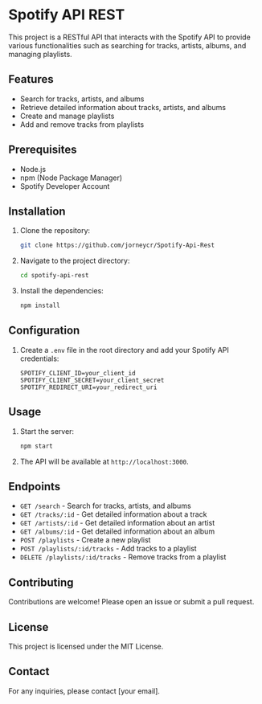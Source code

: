 # Spotify API REST

This project is a RESTful API that interacts with the Spotify API to provide various functionalities such as searching for tracks, artists, albums, and managing playlists.

## Features

- Search for tracks, artists, and albums
- Retrieve detailed information about tracks, artists, and albums
- Create and manage playlists
- Add and remove tracks from playlists

## Prerequisites

- Node.js
- npm (Node Package Manager)
- Spotify Developer Account

## Installation

1. Clone the repository:
    ```bash
    git clone https://github.com/jorneycr/Spotify-Api-Rest
    ```
2. Navigate to the project directory:
    ```bash
    cd spotify-api-rest
    ```
3. Install the dependencies:
    ```bash
    npm install
    ```

## Configuration

1. Create a `.env` file in the root directory and add your Spotify API credentials:
    ```plaintext
    SPOTIFY_CLIENT_ID=your_client_id
    SPOTIFY_CLIENT_SECRET=your_client_secret
    SPOTIFY_REDIRECT_URI=your_redirect_uri
    ```

## Usage

1. Start the server:
    ```bash
    npm start
    ```
2. The API will be available at `http://localhost:3000`.

## Endpoints

- `GET /search` - Search for tracks, artists, and albums
- `GET /tracks/:id` - Get detailed information about a track
- `GET /artists/:id` - Get detailed information about an artist
- `GET /albums/:id` - Get detailed information about an album
- `POST /playlists` - Create a new playlist
- `POST /playlists/:id/tracks` - Add tracks to a playlist
- `DELETE /playlists/:id/tracks` - Remove tracks from a playlist

## Contributing

Contributions are welcome! Please open an issue or submit a pull request.

## License

This project is licensed under the MIT License.

## Contact

For any inquiries, please contact [your email].

